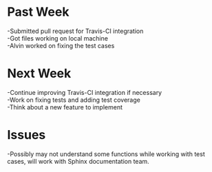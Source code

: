 # Past Week
-Submitted pull request for Travis-CI integration  
-Got files working on local machine  
-Alvin worked on fixing the test cases  
# Next Week
-Continue improving Travis-CI integration if necessary  
-Work on fixing tests and adding test coverage  
-Think about a new feature to implement  
# Issues
-Possibly may not understand some functions while working with test cases, will work with Sphinx documentation team.
